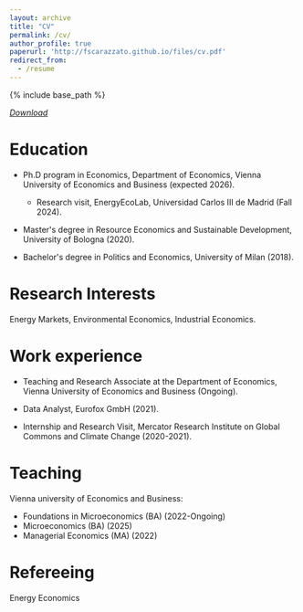 ```yaml
---
layout: archive
title: "CV"
permalink: /cv/
author_profile: true
paperurl: 'http://fscarazzato.github.io/files/cv.pdf'
redirect_from:
  - /resume
---
```


{% include base_path %}


[*Download*](https://fscarazzato.github.io/files/cv.pdf)


Education
======
* Ph.D program in Economics, Department of Economics, Vienna University of Economics and Business (expected 2026).
	- Research visit, EnergyEcoLab, Universidad Carlos III de Madrid (Fall 2024).

* Master's degree in Resource Economics and Sustainable Development, University of Bologna (2020).

* Bachelor's degree in Politics and Economics, University of Milan (2018).


Research Interests
======

Energy Markets, Environmental Economics, Industrial Economics.



Work experience
======
* Teaching and Research Associate at the Department of Economics, Vienna University of Economics and Business (Ongoing).

* Data Analyst, Eurofox GmbH (2021).

* Internship and Research Visit, Mercator Research Institute on Global Commons and Climate Change (2020-2021).

  
Teaching
======

Vienna university of Economics and Business:

* Foundations in Microeconomics (BA) (2022-Ongoing)
* Microeconomics (BA) (2025)
* Managerial Economics (MA) (2022)


Refereeing
======
Energy Economics
